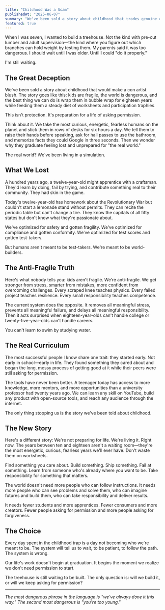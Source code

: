 ```yaml
---
title: "Childhood Was a Scam"
publishedAt: "2025-06-07"
summary: "We've been sold a story about childhood that trades genuine competence for the illusion of safety. It's time to reject the prison with cartoons."
featured: true
---
```

When I was seven, I wanted to build a treehouse. Not the kind with pre-cut lumber and adult supervision—the kind where you figure out which branches can hold weight by testing them. My parents said it was too dangerous. I should wait until I was older. Until I could "do it properly."

I'm still waiting.

## The Great Deception

We've been sold a story about childhood that would make a con artist blush. The story goes like this: kids are fragile, the world is dangerous, and the best thing we can do is wrap them in bubble wrap for eighteen years while feeding them a steady diet of worksheets and participation trophies.

This isn't protection. It's preparation for a life of asking permission.

Think about it. We take the most curious, energetic, fearless humans on the planet and stick them in rows of desks for six hours a day. We tell them to raise their hands before speaking, ask for hall passes to use the bathroom, and memorize facts they could Google in three seconds. Then we wonder why they graduate feeling lost and unprepared for "the real world."

The real world? We've been living in a simulation.

## What We Lost

A hundred years ago, a twelve-year-old might apprentice with a craftsman. They'd learn by doing, fail by trying, and contribute something real to their community. They had skin in the game.

Today's twelve-year-old has homework about the Revolutionary War but couldn't start a lemonade stand without permits. They can recite the periodic table but can't change a tire. They know the capitals of all fifty states but don't know what they're passionate about.

We've optimized for safety and gotten fragility. We've optimized for compliance and gotten conformity. We've optimized for test scores and gotten test-takers.

But humans aren't meant to be test-takers. We're meant to be world-builders.

## The Anti-Fragile Truth

Here's what nobody tells you: kids aren't fragile. We're anti-fragile. We get stronger from stress, smarter from mistakes, more confident from overcoming challenges. Every scraped knee teaches physics. Every failed project teaches resilience. Every small responsibility teaches competence.

The current system does the opposite. It removes all meaningful stress, prevents all meaningful failure, and delays all meaningful responsibility. Then it acts surprised when eighteen-year-olds can't handle college or twenty-five-year-olds can't handle careers.

You can't learn to swim by studying water.

## The Real Curriculum

The most successful people I know share one trait: they started early. Not early in school—early in life. They found something they cared about and began the long, messy process of getting good at it while their peers were still asking for permission.

The tools have never been better. A teenager today has access to more knowledge, more mentors, and more opportunities than a university professor had twenty years ago. We can learn any skill on YouTube, build any product with open-source tools, and reach any audience through the internet.

The only thing stopping us is the story we've been told about childhood.

## The New Story

Here's a different story: We're not preparing for life. We're living it. Right now. The years between ten and eighteen aren't a waiting room—they're the most energetic, curious, fearless years we'll ever have. Don't waste them on worksheets.

Find something you care about. Build something. Ship something. Fail at something. Learn from someone who's already where you want to be. Take responsibility for something that matters.

The world doesn't need more people who can follow instructions. It needs more people who can see problems and solve them, who can imagine futures and build them, who can take responsibility and deliver results.

It needs fewer students and more apprentices. Fewer consumers and more creators. Fewer people asking for permission and more people asking for forgiveness.

## The Choice

Every day spent in the childhood trap is a day not becoming who we're meant to be. The system will tell us to wait, to be patient, to follow the path. The system is wrong.

Our life's work doesn't begin at graduation. It begins the moment we realize we don't need permission to start.

The treehouse is still waiting to be built. The only question is: will we build it, or will we keep asking for permission?

---

*The most dangerous phrase in the language is "we've always done it this way." The second most dangerous is "you're too young."*